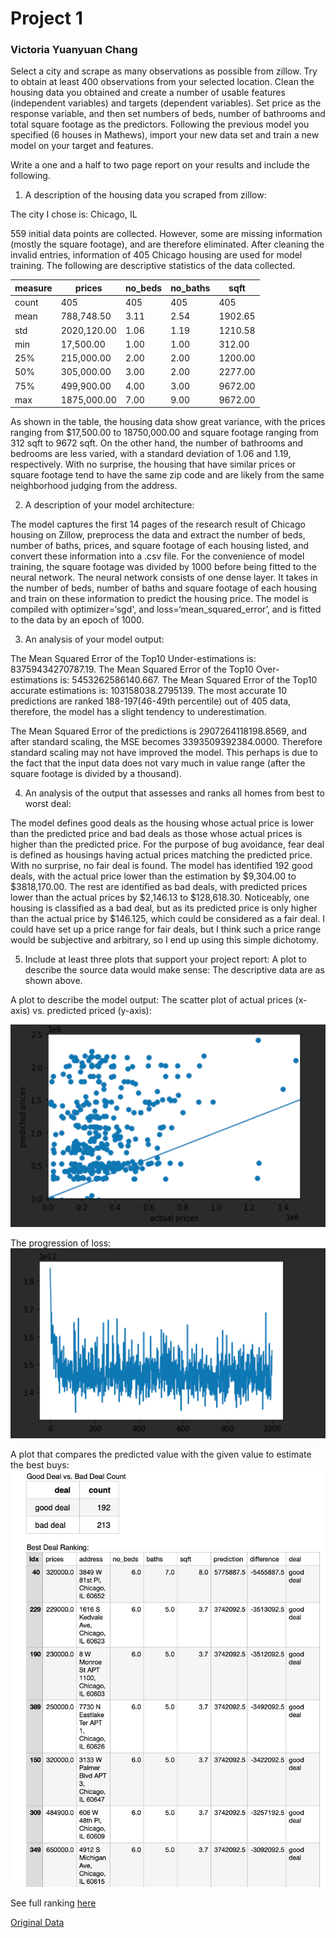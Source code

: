 # Project 1
### Victoria Yuanyuan Chang

Select a city and scrape as many observations as possible from zillow. Try to obtain at least 400 observations from your selected location.
Clean the housing data you obtained and create a number of usable features (independent variables) and targets (dependent variables). Set price as the response variable, and then set numbers of beds, number of bathrooms and total square footage as the predictors.
Following the previous model you specified (6 houses in Mathews), import your new data set and train a new model on your target and features.

Write a one and a half to two page report on your results and include the following.

1. A description of the housing data you scraped from zillow:

The city I chose is: Chicago, IL

559 initial data points are collected. However, some are missing information (mostly the square footage), and are therefore eliminated.  After cleaning the invalid entries, information of 405  Chicago housing are used for model training. The following are descriptive statistics of the data collected. 


|measure  |  prices | no_beds   |    no_baths    |     sqft |
|------|----------|-------------|-----------|--------|
|count | 405    |    405 | 405 | 405 |
|mean |  788,748.50    |      3.11  |  2.54 | 1902.65 |
|std  |  2020,120.00|   1.06 |   1.19  | 1210.58 |
|min  |  17,500.00    |     1.00  |  1.00 | 312.00 |
|25%  |  215,000.00    |     2.00  |  2.00 | 1200.00|
|50%  |   305,000.00  |       3.00 |  2.00 | 2277.00 |
|75%  |   499,900.00   |      4.00  |  3.00 | 9672.00 |
|max  | 1875,000.00 | 7.00| 9.00| 9672.00

As shown in the table, the housing data show great variance, with the prices ranging from $17,500.00 to 18750,000.00 and square footage ranging from 312 sqft to 9672 sqft. On the other hand, the number of bathrooms and bedrooms are less varied, with a standard deviation of 1.06 and 1.19, respectively. With no surprise, the housing that have similar prices or square footage tend to have the same zip code and are likely from the same neighborhood judging from the address.

2. A description of your model architecture:

The model captures the first 14 pages of the research result of Chicago housing on Zillow, preprocess the data and extract the number of beds, number of baths, prices, and square footage of each housing listed, and convert these information into a .csv file. For the convenience of model training, the square footage was divided by 1000 before being fitted to the neural network. The neural network consists of one dense layer. It takes in the number of beds, number of baths and square footage of each housing and train on these information to predict the housing price. The model is compiled with optimizer=‘sgd', and loss=‘mean_squared_error’, and is fitted to the data by an epoch of 1000.

3. An analysis of your model output:

The Mean Squared Error of the Top10 Under-estimations is:  83759434270787.19. The Mean Squared Error of the Top10 Over-estimations is:  5453262586140.667. The Mean Squared Error of the Top10 accurate estimations is:  103158038.2795139. The most accurate 10 predictions are ranked 188-197(46-49th percentile) out of 405 data, therefore, the model has a slight tendency to underestimation.

The  Mean Squared Error of the predictions is 2907264118198.8569, and after standard scaling, the MSE becomes 3393509392384.0000. Therefore standard scaling may not have improved the model. This perhaps is due to the fact that the input data does not vary much in value range (after the square footage is divided by a thousand). 

4. An analysis of the output that assesses and ranks all homes from best to worst deal:

The model defines good deals as the housing whose actual price is lower than the predicted price and bad deals as those whose actual prices is higher than the predicted price. For the purpose of bug avoidance, fear deal is defined as housings having actual prices matching the predicted price. With no surprise, no fair deal is found. The model has identified 192 good deals, with the actual price lower than the estimation by $9,304.00 to $3818,170.00. The rest are identified as bad deals, with predicted prices lower than the actual prices  by $2,146.13 to $128,618.30. Noticeably, one housing is classified as a bad deal, but as its predicted price is only higher than the actual price by $146.125, which could be considered as a fair deal. I could have set up a price range for fair deals, but I think such a price range would be subjective and arbitrary, so I end up using this simple dichotomy. 


5. Include at least three plots that support your project report:
  A plot to describe the source data would make sense: The descriptive data are as shown above.
  
  A plot to describe the model output:
  The scatter plot of actual prices (x-axis) vs. predicted priced (y-axis):
  
  ![The scatter plot of actual prices (x-axis) vs. predicted priced (y-axis)](scatter.png)
  
  The progression of loss:
  ![The progression of loss.](loss.png)
  
  A plot that compares the predicted value with the given value to estimate the best buys:
  ![](ranking_chart.png)
  
  See full ranking [here](/DATA-310/ranked.csv)
  
  [Original Data](/DATA-310/out.csv)
